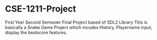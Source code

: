 # CSE-1211-Project
First Year Second Semester Final Project based of SDL2 Library
This is basically a Snake Game Project which incudes History, Playername input, display the bestscore features.
